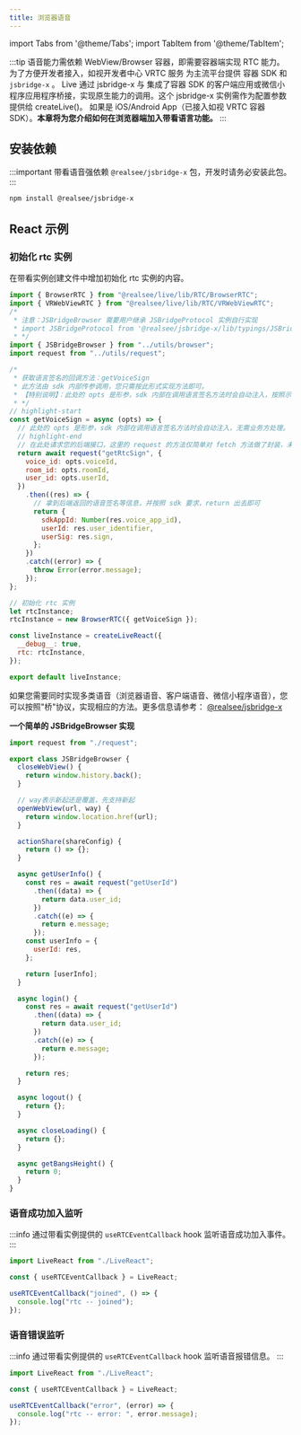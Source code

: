 ```yaml
---
title: 浏览器语音
---
```


import Tabs from '@theme/Tabs'; 
import TabItem from '@theme/TabItem';

:::tip 语音能力需依赖 WebView/Browser 容器，即需要容器端实现 RTC 能力。 为了方便开发者接入，如视开发者中心 VRTC 服务 为主流平台提供 容器 SDK 和 `jsbridge-x` 。 Live 通过
jsbridge-x 与 集成了容器 SDK 的客户端应用或微信小程序应用程序桥接，实现原生能力的调用。这个 jsbridge-x 实例需作为配置参数提供给 createLive()。 如果是 iOS/Android App（已接入如视
VRTC 容器 SDK）。**本章将为您介绍如何在浏览器端加入带看语言功能。**
:::

## 安装依赖

:::important 带看语音强依赖 `@realsee/jsbridge-x` 包，开发时请务必安装此包。
:::

```bash npm2yarn
npm install @realsee/jsbridge-x
```

## React 示例

### 初始化 rtc 实例

在带看实例创建文件中增加初始化 rtc 实例的内容。

<Tabs>
<TabItem value="JavaScript">

```jsx
import { BrowserRTC } from "@realsee/live/lib/RTC/BrowserRTC";
import { VRWebViewRTC } from "@realsee/live/lib/RTC/VRWebViewRTC";
/*
 * 注意：JSBridgeBrowser 需要用户继承 JSBridgeProtocol 实例自行实现
 * import JSBridgeProtocol from '@realsee/jsbridge-x/lib/typings/JSBridgeProtocol'
 * */
import { JSBridgeBrowser } from "../utils/browser";
import request from "../utils/request";

/*
 * 获取语言签名的回调方法：getVoiceSign
 * 此方法由 sdk 内部传参调用，您只需按此形式实现方法即可。
 * 【特别说明】：此处的 opts 是形参，sdk 内部在调用语言签名方法时会自动注入，按照示例书写它的引用即可，无需自行注入参数。
 * */
// highlight-start
const getVoiceSign = async (opts) => {
  // 此处的 opts 是形参，sdk 内部在调用语言签名方法时会自动注入，无需业务方处理。
  // highlight-end
  // 在此处请求您的后端接口，这里的 request 的方法仅简单对 fetch 方法做了封装，未做特殊处理。
  return await request("getRtcSign", {
    voice_id: opts.voiceId,
    room_id: opts.roomId,
    user_id: opts.userId,
  })
    .then((res) => {
      // 拿到后端返回的语音签名等信息，并按照 sdk 要求，return 出去即可
      return {
        sdkAppId: Number(res.voice_app_id),
        userId: res.user_identifier,
        userSig: res.sign,
      };
    })
    .catch((error) => {
      throw Error(error.message);
    });
};

// 初始化 rtc 实例
let rtcInstance;
rtcInstance = new BrowserRTC({ getVoiceSign });

const liveInstance = createLiveReact({
  __debug__: true,
  rtc: rtcInstance,
});

export default liveInstance;
```

如果您需要同时实现多类语音（浏览器语音、客户端语音、微信小程序语音），您可以按照"桥"协议，实现相应的方法。更多信息请参考： [@realsee/jsbridge-x](https://open-platform.realsee.com/developer/docs/webview/jsbridge/intro/)

**一个简单的 JSBridgeBrowser 实现**

```js title='browser.js'
import request from "./request";

export class JSBridgeBrowser {
  closeWebView() {
    return window.history.back();
  }

  // way表示新起还是覆盖，先支持新起
  openWebView(url, way) {
    return window.location.href(url);
  }

  actionShare(shareConfig) {
    return () => {};
  }

  async getUserInfo() {
    const res = await request("getUserId")
      .then((data) => {
        return data.user_id;
      })
      .catch((e) => {
        return e.message;
      });
    const userInfo = {
      userId: res,
    };

    return [userInfo];
  }

  async login() {
    const res = await request("getUserId")
      .then((data) => {
        return data.user_id;
      })
      .catch((e) => {
        return e.message;
      });

    return res;
  }

  async logout() {
    return {};
  }

  async closeLoading() {
    return {};
  }

  async getBangsHeight() {
    return 0;
  }
}
```

</TabItem>
</Tabs>

### 语音成功加入监听

:::info 通过带看实例提供的 `useRTCEventCallback` hook 监听语音成功加入事件。
:::

```jsx
import LiveReact from "./LiveReact";

const { useRTCEventCallback } = LiveReact;

useRTCEventCallback("joined", () => {
  console.log("rtc -- joined");
});
```

### 语音错误监听

:::info 通过带看实例提供的 `useRTCEventCallback` hook 监听语音报错信息。
:::

```jsx
import LiveReact from "./LiveReact";

const { useRTCEventCallback } = LiveReact;

useRTCEventCallback("error", (error) => {
  console.log("rtc -- error: ", error.message);
});
```
